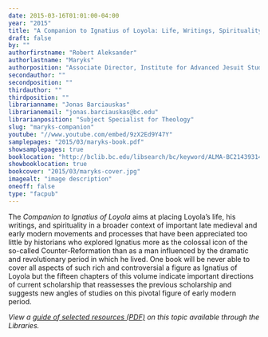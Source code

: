 ```yaml
---
date: 2015-03-16T01:01:00-04:00
year: "2015"
title: "A Companion to Ignatius of Loyola: Life, Writings, Spirituality, Influence"
draft: false
by: ""
authorfirstname: "Robert Aleksander"
authorlastname: "Maryks"
authorposition: "Associate Director, Institute for Advanced Jesuit Studies"
secondauthor: ""
secondposition: ""
thirdauthor: ""
thirdposition: ""
librarianname: "Jonas Barciauskas"
librarianemail: "jonas.barciauskas@bc.edu"
librarianposition: "Subject Specialist for Theology"
slug: "maryks-companion"
youtube: "//www.youtube.com/embed/9zX2Ed9Y47Y"
samplepages: "2015/03/maryks-book.pdf"
showsamplepages: true
booklocation: "http://bclib.bc.edu/libsearch/bc/keyword/ALMA-BC21439314180001021"
showbooklocation: true
bookcover: "2015/03/maryks-cover.jpg"
imagealt: "image description"
oneoff: false
type: "facpub"
---
```


The <em>Companion to Ignatius of Loyola</em> aims at placing Loyola’s life, his writings, and spirituality in a broader context of important late medieval and early modern movements and processes that have been appreciated too little by historians who explored Ignatius more as the colossal icon of the so-called Counter-Reformation than as a man influenced by the dramatic and revolutionary period in which he lived. One book will be never able to cover all aspects of such rich and controversial a figure as Ignatius of Loyola but the fifteen chapters of this volume indicate important directions of current scholarship that reassesses the previous scholarship and suggests new angles of studies on this pivotal figure of early modern period.

<em>View a <a href="http://library.bc.edu/images/facpub/2015/03/maryks-guide.pdf">guide of selected resources (PDF)</a> on this topic available through the Libraries. </em>
